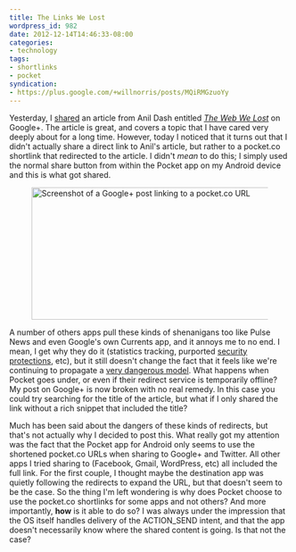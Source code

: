 ```yaml
---
title: The Links We Lost
wordpress_id: 982
date: 2012-12-14T14:46:33-08:00
categories:
- technology
tags:
- shortlinks
- pocket
syndication:
- https://plus.google.com/+willnorris/posts/MQiRMGzuoYy
---
```

Yesterday, I [shared][] an article from Anil Dash entitled <cite>[The Web We Lost][]</cite> on Google+.  The article is
great, and covers a topic that I have cared very deeply about for a long time.  However, today I noticed that it turns
out that I didn't actually share a direct link to Anil's article, but rather to a pocket.co shortlink that redirected to
the article.  I didn't *mean* to do this; I simply used the normal share button from within the Pocket app on my Android
device and this is what got shared.

<figure class="aligncenter">
  <img src="pocket-share-to-google.png" alt="Screenshot of a Google+ post linking to a pocket.co URL" width="691" height="237" />
</figure>

A number of others apps pull these kinds of shenanigans too like Pulse News and even Google's own Currents app, and it
annoys me to no end.  I mean, I get why they do it (statistics tracking, purported [security protections][t.co], etc),
but it still doesn't change the fact that it feels like we're continuing to propagate a [very dangerous model][].  What
happens when Pocket goes under, or even if their redirect service is temporarily offline?  My post on Google+ is now
broken with no real remedy.  In this case you could try searching for the title of the article, but what if I only
shared the link without a rich snippet that included the title?

Much has been said about the dangers of these kinds of redirects, but that's not actually why I decided to post this.
What really got my attention was the fact that the Pocket app for Android only seems to use the shortened pocket.co URLs
when sharing to Google+ and Twitter.  All other apps I tried sharing to (Facebook, Gmail, WordPress, etc) all included
the full link.  For the first couple, I thought maybe the destination app was quietly following the redirects to expand
the URL, but that doesn't seem to be the case.  So the thing I'm left wondering is why does Pocket choose to use the
pocket.co shortlinks for some apps and not others?  And more importantly, **how** is it able to do so?  I was always
under the impression that the OS itself handles delivery of the ACTION_SEND intent, and that the app doesn't necessarily
know where the shared content is going.  Is that not the case?

[shared]: https://plus.google.com/+willnorris/posts/Hwfibs334wq
[The Web We Lost]: http://dashes.com/anil/2012/12/the-web-we-lost.html
[t.co]: https://support.twitter.com/articles/109623
[very dangerous model]: http://joshua.schachter.org/2009/04/on-url-shorteners.html
